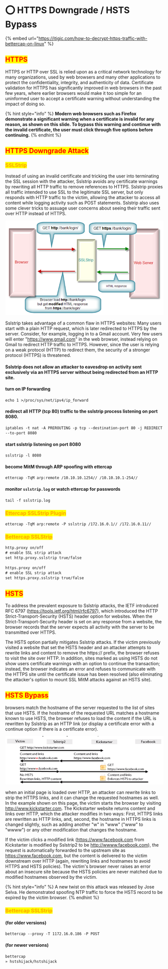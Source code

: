 # ⭕ HTTPS Downgrade / HSTS Bypass

{% embed url="https://itigic.com/how-to-decrypt-https-traffic-with-bettercap-on-linux" %}

## <mark style="color:red;">HTTPS</mark>

HTTPS or HTTP over SSL is relied upon as a critical network technology for many organizations, used by web browsers and many other applications to protect the confidentiality, integrity, and authenticity of data. Certificate validation for HTTPS has significantly improved in web browsers in the past few years, where earlier browsers would make it too simple for an uninformed user to accept a certificate warning without understanding the impact of doing so.

{% hint style="info" %}
**Modern web browsers such as Firefox demonstrate a significant warning when a certificate is invalid for any reason, as shown on this slide. To bypass this warning and continue with the invalid certificate, the user must click through five options before continuing.**
{% endhint %}

## <mark style="color:red;">HTTPS Downgrade Attack</mark>

### <mark style="color:orange;">SSLStrip</mark>

Instead of using an invalid certificate and tricking the user into terminating the SSL session with the attacker, Sslstrip avoids any certificate warnings by rewriting all HTTP traffic to remove references to HTTPS. Sslstrip proxies all traffic intended to use SSL to the legitimate SSL server, but only responds with HTTP traffic to the victim, allowing the attacker to access all content while logging activity such as POST statements. Sslstrip also uses some clever tricks to assuage user concerns about seeing their traffic sent over HTTP instead of HTTPS.

![](<../../.gitbook/assets/image (301) (1) (1).png>)

Sslstrip takes advantage of a common flaw in HTTPS websites: Many users start with a plain HTTP request, which is later redirected to HTTPS by the server. Consider, for example, logging in to a Gmail account. Very few users will enter "https://www.gmail.com" in the web browser, instead relying on Gmail to redirect HTTP traffic to HTTPS. However, since the user is relying on a weak protocol (HTTP) to redirect them, the security of a stronger protocol (HTTPS) is threatened.

#### Sslstrip does not allow an attacker to eavesdrop on activity sent exclusively via an HTTPS server without being redirected from an HTTP site.

#### turn on IP forwarding

```
echo 1 >/proc/sys/net/ipv4/ip_forward
```

#### redirect all HTTP (tcp 80) traffic to the sslstrip process listening on port 8080.

```
iptables -t nat -A PREROUTING -p tcp --destination-port 80 -j REDIRECT --to-port 8080
```

#### start sslstrip listening on port 8080

```
sslstrip -l 8080
```

#### become MitM through ARP spoofing with ettercap

```
ettercap -TqM arp:remote /10.10.10.1254// /10.10.10.1-254//
```

#### monitor `sslstrip.log` or watch ettercap for passwords

```
tail -f sslstrip.log
```

### <mark style="color:orange;">Ettercap SSLStrip Plugin</mark>

```
ettercap -TqM arp:remote -P sslstrip /172.16.0.1// /172.16.0.11//
```

### <mark style="color:orange;">Bettercap SSLStrip</mark>

```
http.proxy on/off
# enable SSL strip attack
set http.proxy.sslstrip true/false

https.proxy on/off
# enable SSL strip attack
set https.proxy.sslstrip true/false
```

## <mark style="color:red;">HSTS</mark>

To address the prevalent exposure to Sslstrip attacks, the IETF introduced RFC 6797 (https://tools.ietf.org/html/rfc6797), which introduced the HTTP Strict-Transport-Security (HSTS) header option for websites. When the Strict-Transport-Security header is set on any response from a website, the browser records that the server expects all activity with the server to be transmitted over HTTPS.

The HSTS option partially mitigates Sslstrip attacks. If the victim previously visited a website that set the HSTS header and an attacker attempts to rewrite links and content to remove the https:// prefix, the browser refuses to visit the site over HTTP. In addition, sites marked as using HSTS do not show users certificate warnings with an option to continue the transaction; instead, the browser indicates an error and refuses to communicate with the HTTPS site until the certificate issue has been resolved (also eliminating the attacker's option to mount SSL MitM attacks against an HSTS site).

## <mark style="color:red;">HSTS Bypass</mark>

browsers match the hostname of the server requested to the list of sites that use HSTS. If the hostname of the requested URL matches a hostname known to use HSTS, the browser refuses to load the content if the URL is rewritten by Sslstrip as an HTTP link (or display a certificate error with a continue option if there is a certificate error).

![](<../../.gitbook/assets/image (302) (1).png>)

when an initial page is loaded over HTTP, an attacker can rewrite links to strip the HTTPS links, and it can change the requested hostnames as well. In the example shown on this page, the victim starts the browser by visiting http://www.kickstarter.com. The Kickstarter website returns content and links over HTTP, which the attacker modifies in two ways: First, HTTPS links are rewritten as HTTP links, and, second, the hostname in HTTPS links is changed slightly, such as adding another "w" in "www" ("www" to "wwww") or any other modification that changes the hostname.

If the victim clicks a modified link (https://www.facebook.com from Kickstarter is modified by Sslstrip2 to be http://wwww.facebook.com), the request is automatically forwarded to the upstream site as https://www.facebook.com, but the content is delivered to the victim downstream over HTTP (again, rewriting links and hostnames to avoid HTTPS and HSTS policies). The victim's browser never raises an error about an insecure site because the HSTS policies are never matched due to modified hostnames observed by the victim.

{% hint style="info" %}
A new twist on this attack was released by Jose Selva. He demonstrated spoofing NTP traffic to force the HSTS record to be expired by the victim browser.
{% endhint %}

### <mark style="color:orange;">Bettercap SSLStrip</mark>

#### (for older versions)

```
bettercap --proxy -T 1172.16.0.186 -P POST
```

#### (for newer versions)

```
bettercap
» hstshijack/hstshijack
```
